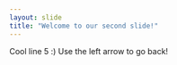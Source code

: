 ```yaml
---
layout: slide
title: "Welcome to our second slide!"
---
```

Cool line 5 :)
Use the left arrow to go back!

